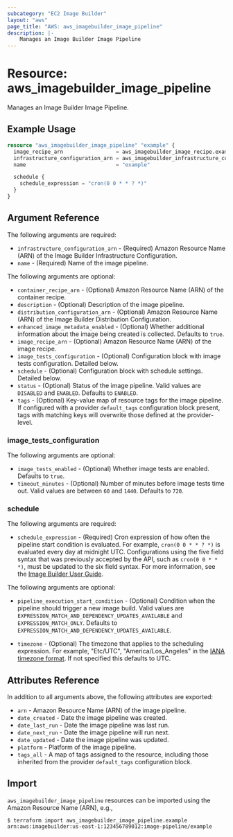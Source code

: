 ```yaml
---
subcategory: "EC2 Image Builder"
layout: "aws"
page_title: "AWS: aws_imagebuilder_image_pipeline"
description: |-
    Manages an Image Builder Image Pipeline
---
```


# Resource: aws_imagebuilder_image_pipeline

Manages an Image Builder Image Pipeline.

## Example Usage

```terraform
resource "aws_imagebuilder_image_pipeline" "example" {
  image_recipe_arn                 = aws_imagebuilder_image_recipe.example.arn
  infrastructure_configuration_arn = aws_imagebuilder_infrastructure_configuration.example.arn
  name                             = "example"

  schedule {
    schedule_expression = "cron(0 0 * * ? *)"
  }
}
```

## Argument Reference

The following arguments are required:

* `infrastructure_configuration_arn` - (Required) Amazon Resource Name (ARN) of the Image Builder Infrastructure Configuration.
* `name` - (Required) Name of the image pipeline.

The following arguments are optional:

* `container_recipe_arn` - (Optional) Amazon Resource Name (ARN) of the container recipe.
* `description` - (Optional) Description of the image pipeline.
* `distribution_configuration_arn` - (Optional) Amazon Resource Name (ARN) of the Image Builder Distribution Configuration.
* `enhanced_image_metadata_enabled` - (Optional) Whether additional information about the image being created is collected. Defaults to `true`.
* `image_recipe_arn` - (Optional) Amazon Resource Name (ARN) of the image recipe.
* `image_tests_configuration` - (Optional) Configuration block with image tests configuration. Detailed below.
* `schedule` - (Optional) Configuration block with schedule settings. Detailed below.
* `status` - (Optional) Status of the image pipeline. Valid values are `DISABLED` and `ENABLED`. Defaults to `ENABLED`.
* `tags` - (Optional) Key-value map of resource tags for the image pipeline. If configured with a provider `default_tags` configuration block present, tags with matching keys will overwrite those defined at the provider-level.

### image_tests_configuration

The following arguments are optional:

* `image_tests_enabled` - (Optional) Whether image tests are enabled. Defaults to `true`.
* `timeout_minutes` - (Optional) Number of minutes before image tests time out. Valid values are between `60` and `1440`. Defaults to `720`.

### schedule

The following arguments are required:

* `schedule_expression` - (Required) Cron expression of how often the pipeline start condition is evaluated. For example, `cron(0 0 * * ? *)` is evaluated every day at midnight UTC. Configurations using the five field syntax that was previously accepted by the API, such as `cron(0 0 * * *)`, must be updated to the six field syntax. For more information, see the [Image Builder User Guide](https://docs.aws.amazon.com/imagebuilder/latest/userguide/cron-expressions.html).

The following arguments are optional:

* `pipeline_execution_start_condition` - (Optional) Condition when the pipeline should trigger a new image build. Valid values are `EXPRESSION_MATCH_AND_DEPENDENCY_UPDATES_AVAILABLE` and `EXPRESSION_MATCH_ONLY`. Defaults to `EXPRESSION_MATCH_AND_DEPENDENCY_UPDATES_AVAILABLE`.

* `timezone` - (Optional) The timezone that applies to the scheduling expression. For example, "Etc/UTC", "America/Los_Angeles" in the [IANA timezone format](https://www.joda.org/joda-time/timezones.html). If not specified this defaults to UTC.

## Attributes Reference

In addition to all arguments above, the following attributes are exported:

* `arn` - Amazon Resource Name (ARN) of the image pipeline.
* `date_created` - Date the image pipeline was created.
* `date_last_run` - Date the image pipeline was last run.
* `date_next_run` - Date the image pipeline will run next.
* `date_updated` - Date the image pipeline was updated.
* `platform` - Platform of the image pipeline.
* `tags_all` - A map of tags assigned to the resource, including those inherited from the provider `default_tags` configuration block.

## Import

`aws_imagebuilder_image_pipeline` resources can be imported using the Amazon Resource Name (ARN), e.g.,

```
$ terraform import aws_imagebuilder_image_pipeline.example arn:aws:imagebuilder:us-east-1:123456789012:image-pipeline/example
```
